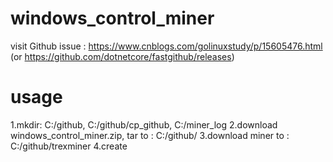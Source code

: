 # windows_control_miner
visit Github issue : https://www.cnblogs.com/golinuxstudy/p/15605476.html  (or https://github.com/dotnetcore/fastgithub/releases)



# usage
1.mkdir: C:/github, C:/github/cp_github, C:/miner_log
2.download windows_control_miner.zip, tar to : C:/github/
3.download miner to : C:/github/trexminer
4.create 
